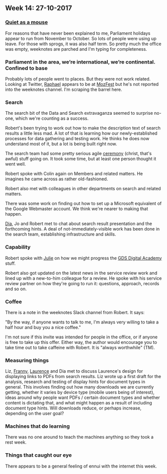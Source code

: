 ## Week 14: 27-10-2017

### [Quiet as a mouse](https://www.youtube.com/watch?v=4f6wzGpFKUQ)

For reasons that have never been explained to me, Parliament holidays appear to run from November to October. So lots of people were using up leave. For those with sprogs, it was also half term. So pretty much the office was empty, weeknotes are parched and I'm typing for completeness.

### Parliament in the area, we’re international, we’re continental. Confined to base

Probably lots of people went to places. But they were not work related. Looking at Twitter, [Raphael](https://twitter.com/raphaelleung) appears to be at [MozFest](https://mozillafestival.org/) but he's not reported into the weeknotes channel. I'm scraping the barrel here.

### Search

The search bit of the Data and Search extravaganza seemed to surprise no-one, which we're counting as a success. 

Robert's been trying to work out how to make the description text of search results a little less mad. A lot of that is learning how our newly-established processes for data gathering and testing work. He thinks he does now understand most of it, but a lot is being built right now. 

The search team had some pretty serious agile [ceremony](https://www.youtube.com/watch?v=4uJXbQfSzz0) (christ, that's awful) stuff going on. It took some time, but at least one person thought it went well.

Robert spoke with Colin again on Members and related matters. He imagines he came across as rather old-fashioned.

Robert also met with colleagues in other departments on search and related matters. 

There was some work on finding out how to set up a Microsoft equivalent of the Google Webmaster account. We think we're nearer to making that happen. 

[Dia](https://twitter.com/DN78), Jo and Robert met to chat about search result presentation and the forthcoming hints. A deal of not-immediately-visible work has been done in the search team, establishing infrastructure and skills.

### Capability

Robert spoke with [Julie](https://twitter.com/julietouring) on how we might progress the [GDS Digital Academy](https://www.gov.uk/government/groups/digital-academy) stuff.

Robert also got updated on the latest news in the service review work and lined up with a new-to-him colleague for a review. He spoke with his service review partner on how they're going to run it: questions, approach, records and so on. 

### Coffee

There is a note in the weeknotes Slack channel from Robert. It says:

"By the way, if anyone wants to talk to me, I'm always very willing to take a half hour and buy you a nice coffee."

I'm not sure if this invite was intended for people in the office, or if anyone is free to take up this offer. Either way, the author would encourage you to take time out to take caffeine with Robert. It is "always worthwhile" (TM).

### Measuring things

Liz, [Franny](https://twitter.com/eff_shaped), [Laurence](https://twitter.com/laurencegrinyer) and Dia met to discuss Laurence's design for displaying links to PDFs from search results. Liz wrote up a first draft for the analysis, research and testing of display hints for document types in general. This involves finding out how many downloads we are currently getting, whether it varies by device type (mobile users being of interest), ideas around why people want PDFs / certain document types and whether content is dictating that, and what might happen as a result of including document type hints. Will downloads reduce, or perhaps increase, depending on the user goal?

### Machines that do learning

There was no one around to teach the machines anything so they took a rest week.

### Things that caught our eye

There appears to be a general feeling of ennui with the internet this week.